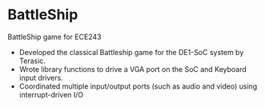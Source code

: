 # BattleShip
BattleShip game for ECE243
- Developed the classical Battleship game for the DE1-SoC system by Terasic.
- Wrote library functions to drive a VGA port on the SoC and Keyboard input drivers.
- Coordinated multiple input/output ports (such as audio and video) using interrupt-driven I/O
